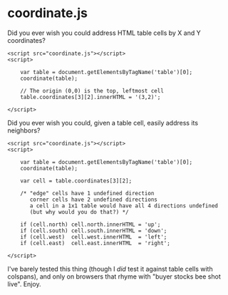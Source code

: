 coordinate.js
=============

Did you ever wish you could address HTML table cells by X and Y
coordinates?

    <script src="coordinate.js"></script>
    <script>
    
        var table = document.getElementsByTagName('table')[0];
        coordinate(table);

        // The origin (0,0) is the top, leftmost cell
        table.coordinates[3][2].innerHTML = '(3,2)';
    
    </script>


Did you ever wish you could, given a table cell, easily address
its neighbors?

    <script src="coordinate.js"></script>
    <script>
    
        var table = document.getElementsByTagName('table')[0];
        coordinate(table);

        var cell = table.coordinates[3][2];

        /* "edge" cells have 1 undefined direction
           corner cells have 2 undefined directions
           a cell in a 1x1 table would have all 4 directions undefined
           (but why would you do that?) */

        if (cell.north) cell.north.innerHTML = 'up';
        if (cell.south) cell.south.innerHTML = 'down';
        if (cell.west)  cell.west.innerHTML  = 'left';
        if (cell.east)  cell.east.innerHTML  = 'right';
    
    </script>

I've barely tested this thing (though I *did* test it against table
cells with colspans), and only on browsers that rhyme with
"buyer stocks bee shot live". Enjoy.
